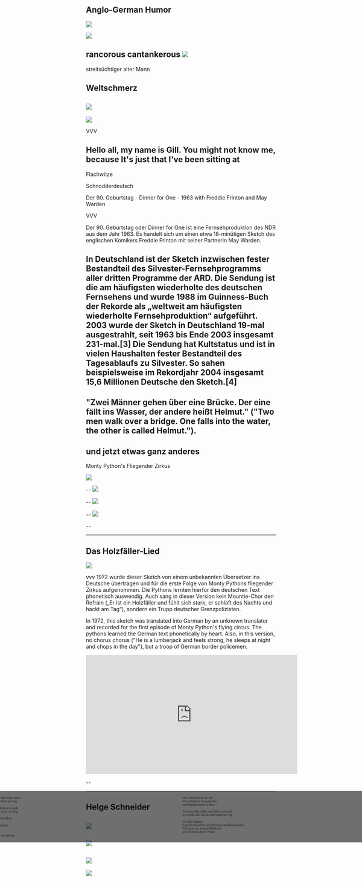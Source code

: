 ## Anglo-German Humor 

![](Pictures/oldMan.png)

![](Pictures/sleeping.png)

rancorous
cantankerous
![](Pictures/cantankerous.png)
--
streitsüchtiger alter Mann 



Weltschmerz
--
![](Pictures/dinner.png)
--
![](Pictures/dinner2.png)


VVV

Hello all,
my name is Gill. You might not know me, because 
It's just that I've been sitting at 
--

Flachwitze

Schnodderdeutsch

Der 90. Geburtstag - Dinner for One - 1963 with Freddie Frinton and May Warden

VVV

Der 90. Geburtstag oder Dinner for One ist eine Fernsehproduktion des NDR aus dem Jahr 1963. Es handelt sich um einen etwa 18-minütigen Sketch des englischen Komikers Freddie Frinton mit seiner Partnerin May Warden.

In Deutschland ist der Sketch inzwischen fester Bestandteil des Silvester-Fernsehprogramms aller dritten Programme der ARD. Die Sendung ist die am häufigsten wiederholte des deutschen Fernsehens und wurde 1988 im Guinness-Buch der Rekorde als „weltweit am häufigsten wiederholte Fernsehproduktion“ aufgeführt. 2003 wurde der Sketch in Deutschland 19-mal ausgestrahlt, seit 1963 bis Ende 2003 insgesamt 231-mal.[3] Die Sendung hat Kultstatus und ist in vielen Haushalten fester Bestandteil des Tagesablaufs zu Silvester. So sahen beispielsweise im Rekordjahr 2004 insgesamt 15,6 Millionen Deutsche den Sketch.[4] 
---
"Zwei Männer gehen über eine Brücke. Der eine fällt ins Wasser, der andere heißt Helmut." ("Two men walk over a bridge. One falls into the water, the other is called Helmut.").
---
und jetzt etwas ganz anderes
--
Monty Python's Fliegender Zirkus

![](Pictures/zirkus.png)

--
![](Pictures/dieGruppe.png)

--
![](Pictures/dieGruppeFarbig.png)

--
![](Pictures/zirkus2.png)

--

---
## Das Holzfäller-Lied

![](Pictures/holzfaller.png)

vvv
1972 wurde dieser Sketch von einem unbekannten Übersetzer ins Deutsche übertragen und für die erste Folge von Monty Pythons fliegender Zirkus aufgenommen. Die Pythons lernten hierfür den deutschen Text phonetisch auswendig. Auch sang in dieser Version kein Mountie-Chor den Refrain („Er ist ein Holzfäller und fühlt sich stark, er schläft des Nachts und hackt am Tag“), sondern ein Trupp deutscher Grenzpolizisten.

In 1972, this sketch was translated into German by an unknown translator and recorded for the first episode of Monty Python's flying circus. The pythons learned the German text phonetically by heart. Also, in this version, no chorus chorus ("He is a lumberjack and feels strong, he sleeps at night and chops in the day"), but a troop of German border policemen.
<!--.slide: data-background-video="" data-background-video-loop="true" data-background-video-muted="true"-->

<iframe width="560" height="315" src="https://www.youtube.com/embed/aiVOG199X2c" frameborder="0" allowfullscreen></iframe>

--

<div style="-webkit-columns: 400px 2; -moz-columns: 400px 2; columns: 300px 2; font-family: 'Bentham', serif;font-size:60%;text-align:left;background-color: rgba(0, 0, 0, .56);padding:14px;border-radius:7px;position:absolute;right:-100px;left:-100px;">
Ich bin ein Holzfäller und fühl mich stark
<br> Ich schlaf des Nachts und hack am Tag 
<br> 
<br> Er ist ein Holzfäller und fühlt sich stark
<br> Er schlaft des Nachts und hackt am Tag 
<br> 
<br> Ich fälle Bäume, ich ess mein Brot, 
<br> ich geh auf das WC
<br> Am Mittwoch geh ich shopping,
<br> kau Kekse zum kaffee 
<br> 
<br> Ich fälle Bäume und hupf und spring,
<br> steck Blumen in die Vas
<br> Ich schlupf in Frauenleider,
<br> und lümmel mich in Bars 
<br> 
<br> Er ist ein Holzfäller und fühlt sich stark
<br> Er schlaft des Nachts und hackt am Tag
<br> 
<br> Ich fälle Bäume,
<br> trag Stöckelschuh und Strumpf und Büstenhalter
<br> Wär gern ein kleines Mädchen,
<br> so wie mein Onkel Walter 
</div>

---
## Helge Schneider

![](Pictures/helge.png)
--
![](Pictures/helge2.png)
--
![](Pictures/helge3.png)
--
![](Pictures/helge4.png)